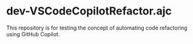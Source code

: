 # dev-VSCodeCopilotRefactor.ajc
This repository is for testing the concept of automating code refactoring using GitHub Copilot.
